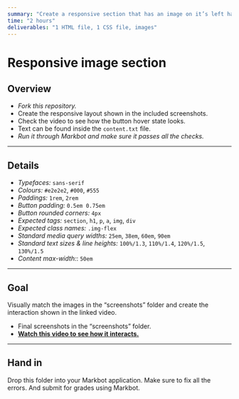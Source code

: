 ```yaml
---
summary: "Create a responsive section that has an image on it’s left half."
time: "2 hours"
deliverables: "1 HTML file, 1 CSS file, images"
---
```


# Responsive image section

## Overview

- *Fork this repository.*
- Create the responsive layout shown in the included screenshots.
- Check the video to see how the button hover state looks.
- Text can be found inside the `content.txt` file.
- *Run it through Markbot and make sure it passes all the checks.*

---

## Details

- *Typefaces:* `sans-serif`
- *Colours:* `#e2e2e2`, `#000`, `#555`
- *Paddings:* `1rem`, `2rem`
- *Button padding:* `0.5em 0.75em`
- *Button rounded corners:* `4px`
- *Expected tags:* `section`, `h1`, `p`, `a`, `img`, `div`
- *Expected class names:* `.img-flex`
- *Standard media query widths:* `25em`, `38em`, `60em`, `90em`
- *Standard text sizes & line heights:* `100%/1.3`, `110%/1.4`, `120%/1.5`, `130%/1.5`
- *Content max-width:*: `50em`

---

## Goal

Visually match the images in the “screenshots” folder and create the interaction shown in the linked video.

- Final screenshots in the “screenshots” folder.
- [**Watch this video to see how it interacts.**](https://video-assets.learntheweb.courses/web-dev-2/responsive-image-section.mp4)

---

## Hand in

Drop this folder into your Markbot application. Make sure to fix all the errors. And submit for grades using Markbot.
